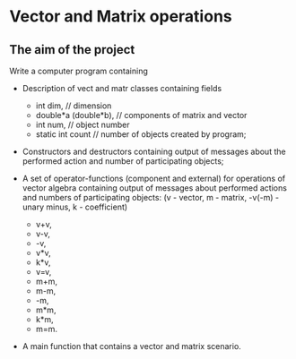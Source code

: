 # Vector and Matrix operations

## The aim of the project

Write a computer program containing
- Description of vect and matr classes containing fields
    - int dim,  // dimension
    - double\*a (double\*b),  // components of matrix and vector
    - int num,  // object number
    - static int count  // number of objects created by program;

- Constructors and destructors containing output of messages about the performed action and number of participating objects;
- A set of operator-functions (component and external) for operations of vector algebra containing output of messages about performed actions and numbers of participating objects:
(v - vector, m - matrix, -v(-m) - unary minus, k - coefficient)
    - v+v,
    - v-v,
    - -v,
    - v\*v,
    - k\*v,
    - v=v,
    - m+m,
    - m-m,
    - -m,
    - m\*m,
    - k\*m,
    - m=m.
- A main function that contains a vector and matrix scenario.
